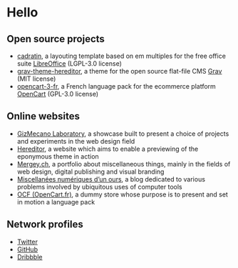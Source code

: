 # Hello

## Open source projects

- [cadratin](https://github.com/gizmecano/cadratin), a layouting template based on em multiples for the free office suite [LibreOffice](https://www.libreoffice.org/) (LGPL-3.0 license)
- [grav-theme-hereditor](https://github.com/gizmecano/grav-theme-hereditor), a theme for the open source flat-file CMS [Grav](https://getgrav.org/) (MIT license)
- [opencart-3-fr](https://github.com/gizmecano/opencart-3-fr), a French language pack for the ecommerce platform [OpenCart](http://www.opencart.com/) (GPL-3.0 license)

## Online websites

- [GizMecano Laboratory](http://gizmecano.net/), a showcase built to present a choice of projects and experiments in the web design field
- [Hereditor](https://htg.gizmecano.net/), a website which aims to enable a previewing of the eponymous theme in action
- [Mergey.ch](https://mergey.ch/), a portfolio about miscellaneous things, mainly in the fields of web design, digital publishing and visual branding
- [Miscellanées numériques d’un ours](http://mno.gizmecano.net/), a blog dedicated to various problems involved by ubiquitous uses of computer tools
- [OCF (OpenCart.fr)](http://ocf.gizmecano.net/), a dummy store whose purpose is to present and set in motion a language pack

## Network profiles

- [Twitter](https://twitter.com/gizmecano)
- [GitHub](https://github.com/gizmecano)
- [Dribbble](https://dribbble.com/gizmecano)
